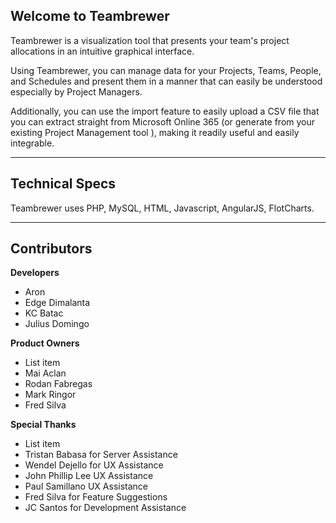 Welcome to Teambrewer
-------

Teambrewer is a visualization tool that presents your team's project allocations in an intuitive graphical interface.

Using Teambrewer, you can manage data for your Projects, Teams, People, and Schedules and present them in a manner that can easily be understood especially by Project Managers.

Additionally, you can use the import feature to easily upload a CSV file that you can extract straight from Microsoft Online 365 (or generate from your existing Project Management tool ), making it readily useful and easily integrable.

----------

Technical Specs
---------------

Teambrewer uses PHP, MySQL, HTML, Javascript, AngularJS, FlotCharts.

----------

Contributors
------------

**Developers**

 - Aron
 - Edge Dimalanta
 - KC Batac
 - Julius Domingo

**Product Owners**

 - List item
 - Mai Aclan
 - Rodan Fabregas
 - Mark Ringor
 - Fred Silva

**Special Thanks**

 - List item
 - Tristan Babasa for Server Assistance
 - Wendel Dejello for UX Assistance
 - John Phillip Lee UX Assistance
 - Paul Samillano UX Assistance
 - Fred Silva for Feature Suggestions
 - JC Santos for Development Assistance





